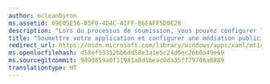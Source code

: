 ```yaml
---
author: mcleanbyron
ms.assetid: 69E05E56-B5F0-4D4C-A1FF-B6EAFF5D0E28
description: "Lors du processus de soumission, vous pouvez configurer le comportement de médiation publicitaire que vous souhaitez. Vous pourrez l’ajuster ultérieurement sans devoir modifier le code ni soumettre de nouveaux packages."
title: "Soumettre votre application et configurer une médiation publicitaire"
redirect_url: https://msdn.microsoft.com/library/windows/apps/xaml/mt149935.aspx
ms.openlocfilehash: d58ef53312bb6dd58e3a1e5c24d6ec26b6a49e69
ms.sourcegitcommit: 909d859a0f11981a8d1beac0da35f779786a6889
translationtype: HT
---
```

